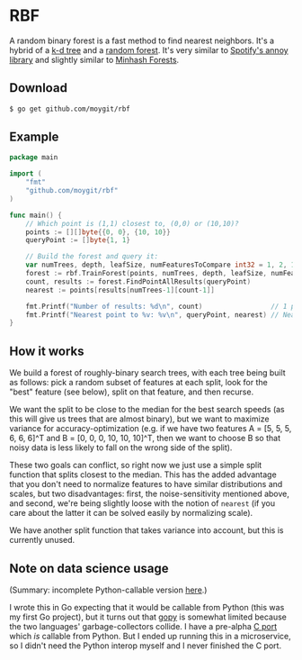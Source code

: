 # RBF

A random binary forest is a fast method to find nearest neighbors.
It's a hybrid of a [k-d tree](https://en.wikipedia.org/wiki/K-d_tree)
and a [random forest](https://en.wikipedia.org/wiki/Random_forest).
It's very similar to [Spotify's annoy library](https://github.com/spotify/annoy)
and slightly similar to [Minhash Forests](https://github.com/ekzhu/datasketch).


## Download
```bash
$ go get github.com/moygit/rbf
```


## Example
```go
package main

import (
	"fmt"
	"github.com/moygit/rbf"
)

func main() {
	// Which point is (1,1) closest to, (0,0) or (10,10)?
	points := [][]byte{{0, 0}, {10, 10}}
	queryPoint := []byte{1, 1}

	// Build the forest and query it:
	var numTrees, depth, leafSize, numFeaturesToCompare int32 = 1, 2, 1, 1
	forest := rbf.TrainForest(points, numTrees, depth, leafSize, numFeaturesToCompare)
	count, results := forest.FindPointAllResults(queryPoint)
	nearest := points[results[numTrees-1][count-1]]

	fmt.Printf("Number of results: %d\n", count)                 // 1 point returned
	fmt.Printf("Nearest point to %v: %v\n", queryPoint, nearest) // Nearest point to (1,1) is (0,0)
}
```


## How it works

We build a forest of roughly-binary search trees, with each tree being
built as follows: pick a random subset of features at each split, look for
the "best" feature (see below), split on that feature, and then recurse.

We want the split to be close to the median for the best search speeds (as
this will give us trees that are almost binary), but we want to maximize
variance for accuracy-optimization (e.g. if we have two features
A = [5, 5, 5, 6, 6, 6]^T and B = [0, 0, 0, 10, 10, 10]^T, then we want to choose
B so that noisy data is less likely to fall on the wrong side of the split).

These two goals can conflict, so right now we just use a simple split
function that splits closest to the median. This has the added advantage that
you don't need to normalize features to have similar distributions and scales,
but two disadvantages: first, the noise-sensitivity mentioned above, and second,
we're being slightly loose with the notion of ``nearest`` (if you care about
the latter it can be solved easily by normalizing scale).

We have another split function that takes variance into account, but this is
currently unused.


## Note on data science usage

(Summary: incomplete Python-callable version [here](https://github.com/moygit/c_rbf).)

I wrote this in Go expecting that it would be callable from Python (this was my first
Go project), but it turns out that [gopy](https://github.com/go-python/gopy) is
somewhat limited because the two languages' garbage-collectors collide. I have a
pre-alpha [C port](https://github.com/moygit/c_rbf) which *is* callable from Python.
But I ended up running this in a microservice, so I didn't need the Python interop
myself and I never finished the C port.
